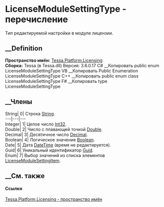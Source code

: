 # LicenseModuleSettingType - перечисление
Тип редактируемой настройки в модуле лицензии.
## __Definition
 **Пространство имён:**
[Tessa.Platform.Licensing](N_Tessa_Platform_Licensing.htm)  
 **Сборка:** Tessa (в Tessa.dll) Версия: 3.6.0.17
C# __Копировать
     public enum LicenseModuleSettingType
VB __Копировать
     Public Enumeration LicenseModuleSettingType
C++ __Копировать
     public enum class LicenseModuleSettingType
F# __Копировать
     type LicenseModuleSettingType
##  __Члены
String| 0|  Строка
[String](https://learn.microsoft.com/dotnet/api/system.string).  
---|---|---  
Integer| 1|  Целое число
[Int32](https://learn.microsoft.com/dotnet/api/system.int32).  
Double| 2|  Число с плавающей точкой
[Double](https://learn.microsoft.com/dotnet/api/system.double).  
Decimal| 3|  Десятичное число
[Decimal](https://learn.microsoft.com/dotnet/api/system.decimal).  
Boolean| 4|  Логическое значение
[Boolean](https://learn.microsoft.com/dotnet/api/system.boolean).  
Date| 5|  Дата
[DateTime](https://learn.microsoft.com/dotnet/api/system.datetime) (время не
редактируется).  
Guid| 6|  Уникальный идентификатор
[Guid](https://learn.microsoft.com/dotnet/api/system.guid).  
Enum| 7|  Выбор значений из списка элементов
[LicenseModuleSettingItem](T_Tessa_Platform_Licensing_LicenseModuleSettingItem.htm).  
## __См. также
#### Ссылки
[Tessa.Platform.Licensing - пространство имён](N_Tessa_Platform_Licensing.htm)
